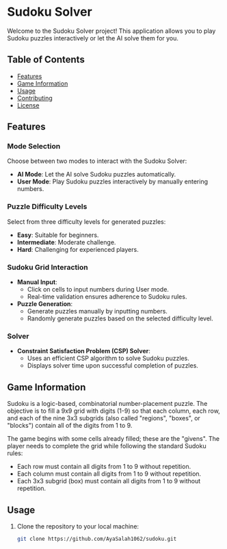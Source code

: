 # Sudoku Solver

Welcome to the Sudoku Solver project! This application allows you to play Sudoku puzzles interactively or let the AI solve them for you.

## Table of Contents
- [Features](#features)
- [Game Information](#game-information)
- [Usage](#usage)
- [Contributing](#contributing)
- [License](#license)

## Features
### Mode Selection
Choose between two modes to interact with the Sudoku Solver:
- **AI Mode**: Let the AI solve Sudoku puzzles automatically.
- **User Mode**: Play Sudoku puzzles interactively by manually entering numbers.

### Puzzle Difficulty Levels
Select from three difficulty levels for generated puzzles:
- **Easy**: Suitable for beginners.
- **Intermediate**: Moderate challenge.
- **Hard**: Challenging for experienced players.

### Sudoku Grid Interaction
- **Manual Input**:
  - Click on cells to input numbers during User mode.
  - Real-time validation ensures adherence to Sudoku rules.
- **Puzzle Generation**:
  - Generate puzzles manually by inputting numbers.
  - Randomly generate puzzles based on the selected difficulty level.

### Solver
- **Constraint Satisfaction Problem (CSP) Solver**:
  - Uses an efficient CSP algorithm to solve Sudoku puzzles.
  - Displays solver time upon successful completion of puzzles.

## Game Information
Sudoku is a logic-based, combinatorial number-placement puzzle. The objective is to fill a 9x9 grid with digits (1-9) so that each column, each row, and each of the nine 3x3 subgrids (also called "regions", "boxes", or "blocks") contain all of the digits from 1 to 9.

The game begins with some cells already filled; these are the "givens". The player needs to complete the grid while following the standard Sudoku rules:
- Each row must contain all digits from 1 to 9 without repetition.
- Each column must contain all digits from 1 to 9 without repetition.
- Each 3x3 subgrid (box) must contain all digits from 1 to 9 without repetition.

## Usage
1. Clone the repository to your local machine:
   ```bash
   git clone https://github.com/AyaSalah1062/sudoku.git
